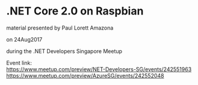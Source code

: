 # .NET Core 2.0 on Raspbian
material presented by Paul Lorett Amazona

on 24Aug2017

during the .NET Developers Singapore Meetup

Event link:   
https://www.meetup.com/preview/NET-Developers-SG/events/242551963   
https://www.meetup.com/preview/AzureSG/events/242552048   

